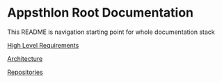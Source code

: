 # Appsthlon Root Documentation #

This README is navigation starting point for whole documentation stack

[High Level Requirements](docs/high-level.md)

[Architecture](docs/architecture.md)

[Repositories](docs/repositories.md)